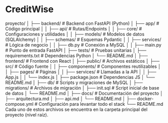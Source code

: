 # CreditWise

proyecto/
│
├── backend/                 # Backend con FastAPI (Python)
│   ├── app/                  # Código principal
│   │   ├── api/              # Rutas/Endpoints
│   │   ├── core/             # Configuraciones y utilidades
│   │   ├── models/           # Modelos de datos (SQLAlchemy)
│   │   ├── schemas/          # Esquemas Pydantic
│   │   ├── services/         # Lógica de negocio
│   │   ├── db.py             # Conexión a MySQL
│   │   ├── main.py           # Punto de entrada FastAPI
│   ├── tests/                # Pruebas unitarias
│   ├── requirements.txt      # Dependencias Python
│   └── README.md
│
├── frontend/                 # Frontend con React
│   ├── public/               # Archivos estáticos
│   ├── src/                  # Código fuente
│   │   ├── components/       # Componentes reutilizables
│   │   ├── pages/            # Páginas
│   │   ├── services/         # Llamadas a la API
│   │   ├── App.js
│   │   └── index.js
│   ├── package.json          # Dependencias JS
│   └── README.md
│
├── db/                       # Scripts y migraciones de MySQL
│   ├── migrations/           # Archivos de migración
│   ├── init.sql              # Script inicial de base de datos
│   └── README.md
│
├── docs/                     # Documentación del proyecto
│   ├── arquitectura.md
│   ├── api.md
│   └── README.md
│
├── docker-compose.yml        # Configuración para levantar todo el stack
└── README.md
Cada uno de estos archivos se encuentra en la carpeta principal del
proyecto (nivel raíz).
